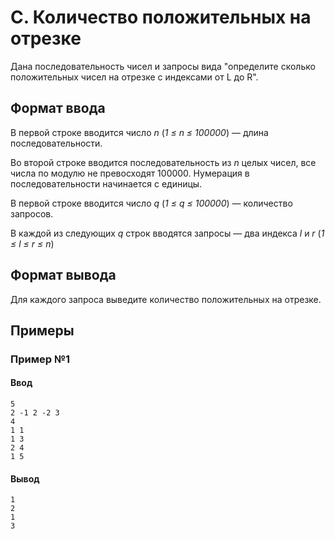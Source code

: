 # C. Количество положительных на отрезке

Дана последовательность чисел и запросы вида "определите сколько положительных чисел на отрезке с индексами от L до R".

## Формат ввода

В первой строке вводится число *n* (*1 ≤ n ≤ 100000*) — длина последовательности.

Во второй строке вводится последовательность из *n* целых чисел, все числа по модулю не превосходят 100000. Нумерация в последовательности начинается с единицы.

В первой строке вводится число *q* (*1 ≤ q ≤ 100000*) — количество запросов.

В каждой из следующих *q* строк вводятся запросы — два индекса *l* и *r* (*1 ≤ l ≤ r ≤ n*)

## Формат вывода

Для каждого запроса выведите количество положительных на отрезке.

## Примеры

### Пример №1

#### Ввод

```shell
5
2 -1 2 -2 3
4
1 1
1 3
2 4
1 5
```

#### Вывод

```shell
1
2
1
3
```
